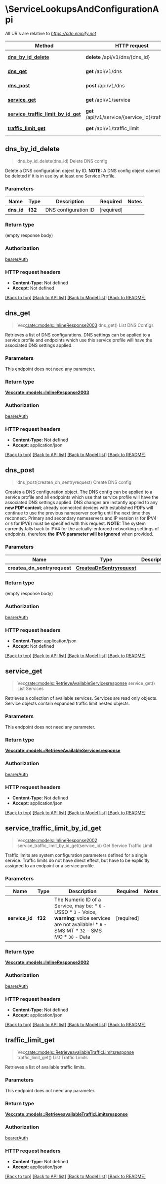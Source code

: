 # \ServiceLookupsAndConfigurationApi

All URIs are relative to *https://cdn.emnify.net*

Method | HTTP request | Description
------------- | ------------- | -------------
[**dns_by_id_delete**](ServiceLookupsAndConfigurationApi.md#dns_by_id_delete) | **delete** /api/v1/dns/{dns_id} | Delete DNS config
[**dns_get**](ServiceLookupsAndConfigurationApi.md#dns_get) | **get** /api/v1/dns | List DNS Configs
[**dns_post**](ServiceLookupsAndConfigurationApi.md#dns_post) | **post** /api/v1/dns | Create DNS config
[**service_get**](ServiceLookupsAndConfigurationApi.md#service_get) | **get** /api/v1/service | List Services
[**service_traffic_limit_by_id_get**](ServiceLookupsAndConfigurationApi.md#service_traffic_limit_by_id_get) | **get** /api/v1/service/{service_id}/traffic_limit | Get Service Traffic Limit
[**traffic_limit_get**](ServiceLookupsAndConfigurationApi.md#traffic_limit_get) | **get** /api/v1/traffic_limit | List Traffic Limits



## dns_by_id_delete

> dns_by_id_delete(dns_id)
Delete DNS config

Delete a DNS configuration object by ID.  __NOTE:__ A DNS config object cannot be deleted if it is in use by at least one Service Profile. 

### Parameters


Name | Type | Description  | Required | Notes
------------- | ------------- | ------------- | ------------- | -------------
**dns_id** | **f32** | DNS configuration ID | [required] |

### Return type

 (empty response body)

### Authorization

[bearerAuth](../README.md#bearerAuth)

### HTTP request headers

- **Content-Type**: Not defined
- **Accept**: Not defined

[[Back to top]](#) [[Back to API list]](../README.md#documentation-for-api-endpoints) [[Back to Model list]](../README.md#documentation-for-models) [[Back to README]](../README.md)


## dns_get

> Vec<crate::models::InlineResponse2003> dns_get()
List DNS Configs

Retrieves a list of DNS configurations. DNS settings can be applied to a service profile and endpoints which use this service profile will have the associated DNS settings applied. 

### Parameters

This endpoint does not need any parameter.

### Return type

[**Vec<crate::models::InlineResponse2003>**](inline_response_200_3.md)

### Authorization

[bearerAuth](../README.md#bearerAuth)

### HTTP request headers

- **Content-Type**: Not defined
- **Accept**: application/json

[[Back to top]](#) [[Back to API list]](../README.md#documentation-for-api-endpoints) [[Back to Model list]](../README.md#documentation-for-models) [[Back to README]](../README.md)


## dns_post

> dns_post(createa_dn_sentryrequest)
Create DNS config

Creates a DNS configuration object. The DNS config can be applied to a service profile and all endpoints which use that service profile will have the associated DNS settings applied. DNS changes are instantly applied to any __new PDP context__; already connected devices with established PDPs will continue to use the previous nameserver config until the next time they reconnect.  Primary and secondary nameservers and IP version (`4` for IPV4 or `6` for IPV6) must be specified with this request.  __NOTE:__ The system currently falls back to IPV4 for the actually-enforced networking settings of endpoints, therefore __the IPV6 parameter will be ignored__ when provided. 

### Parameters


Name | Type | Description  | Required | Notes
------------- | ------------- | ------------- | ------------- | -------------
**createa_dn_sentryrequest** | [**CreateaDnSentryrequest**](CreateaDnSentryrequest.md) |  | [required] |

### Return type

 (empty response body)

### Authorization

[bearerAuth](../README.md#bearerAuth)

### HTTP request headers

- **Content-Type**: application/json
- **Accept**: Not defined

[[Back to top]](#) [[Back to API list]](../README.md#documentation-for-api-endpoints) [[Back to Model list]](../README.md#documentation-for-models) [[Back to README]](../README.md)


## service_get

> Vec<crate::models::RetrieveAvailableServicesresponse> service_get()
List Services

Retrieves a collection of available services. Services are read only objects.  Service objects contain expanded traffic limit nested objects. 

### Parameters

This endpoint does not need any parameter.

### Return type

[**Vec<crate::models::RetrieveAvailableServicesresponse>**](RetrieveAvailableServicesresponse.md)

### Authorization

[bearerAuth](../README.md#bearerAuth)

### HTTP request headers

- **Content-Type**: Not defined
- **Accept**: application/json

[[Back to top]](#) [[Back to API list]](../README.md#documentation-for-api-endpoints) [[Back to Model list]](../README.md#documentation-for-models) [[Back to README]](../README.md)


## service_traffic_limit_by_id_get

> Vec<crate::models::InlineResponse2002> service_traffic_limit_by_id_get(service_id)
Get Service Traffic Limit

Traffic limits are system configuration parameters defined for a single service. Traffic limits do not have direct effect, but have to be explicitly assigned to an endpoint or a service profile. 

### Parameters


Name | Type | Description  | Required | Notes
------------- | ------------- | ------------- | ------------- | -------------
**service_id** | **f32** | The Numeric ID of a Service, may be:  * `0`  - USSD  * `3`  - Voice, __warning:__ voice services are not available!  * `6`  - SMS MT  * `32` - SMS MO  * `38` - Data  | [required] |

### Return type

[**Vec<crate::models::InlineResponse2002>**](inline_response_200_2.md)

### Authorization

[bearerAuth](../README.md#bearerAuth)

### HTTP request headers

- **Content-Type**: Not defined
- **Accept**: application/json

[[Back to top]](#) [[Back to API list]](../README.md#documentation-for-api-endpoints) [[Back to Model list]](../README.md#documentation-for-models) [[Back to README]](../README.md)


## traffic_limit_get

> Vec<crate::models::RetrieveavailableTrafficLimitsresponse> traffic_limit_get()
List Traffic Limits

Retrieves a list of available traffic limits.

### Parameters

This endpoint does not need any parameter.

### Return type

[**Vec<crate::models::RetrieveavailableTrafficLimitsresponse>**](RetrieveavailableTrafficLimitsresponse.md)

### Authorization

[bearerAuth](../README.md#bearerAuth)

### HTTP request headers

- **Content-Type**: Not defined
- **Accept**: application/json

[[Back to top]](#) [[Back to API list]](../README.md#documentation-for-api-endpoints) [[Back to Model list]](../README.md#documentation-for-models) [[Back to README]](../README.md)

